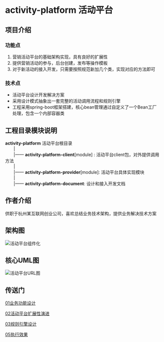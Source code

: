 # activity-platform 活动平台

## 项目介绍
### 功能点
1. 营销活动平台的基础架构实现，具有良好的扩展性
2. 提供营销活动的参与，后台创建，发布等操作模板
3. 对于新活动的接入开发，只需要按照规范新加几个类，实现对应的方法即可

### 技术点
- 活动平台设计开发解决方案
- 采用设计模式抽象出一套完整的活动调用流程和规则引擎
- 工程采用spring-boot框架搭建，核心bean管理通过自定义了一个Bean工厂处理，包含一个内部容器类



## 工程目录模块说明
**activity-platform** 活动平台根目录<br>
&nbsp;&nbsp;&nbsp;&nbsp;&nbsp;&nbsp;&nbsp;| <br>
&nbsp;&nbsp;&nbsp;&nbsp;&nbsp;&nbsp;&nbsp;|—— **activity-platform-client**[module] : 活动平台client包，对外提供调用方法<br>
&nbsp;&nbsp;&nbsp;&nbsp;&nbsp;&nbsp;&nbsp;| <br>
&nbsp;&nbsp;&nbsp;&nbsp;&nbsp;&nbsp;&nbsp;|—— **activity-platform-provider**[module]: 活动平台具体实现模块 <br>
&nbsp;&nbsp;&nbsp;&nbsp;&nbsp;&nbsp;&nbsp;| <br>
&nbsp;&nbsp;&nbsp;&nbsp;&nbsp;&nbsp;&nbsp;|—— **activity-platform-document**: 设计和接入开发文档 <br>


## 作者介绍
供职于杭州某互联网创业公司，喜欢总结业务技术架构，提供业务解决技术方案

## 架构图
![活动平台组件化](https://github.com/caisl/activity-platform/blob/master/activity-platform-document/src/main/document/image/%E6%B4%BB%E5%8A%A8%E5%B9%B3%E5%8F%B0%E7%BB%84%E4%BB%B6%E5%8C%96.png)

## 核心UML图
![活动平台URL图](https://github.com/caisl/activity-platform/blob/master/activity-platform-document/src/main/document/image/活动平台UML.png)

## 传送门
[01业务功能设计](https://github.com/caisl/activity-platform/blob/master/activity-platform-document/src/main/document/01%E4%B8%9A%E5%8A%A1%E5%8A%9F%E8%83%BD%E8%AE%BE%E8%AE%A1.md)

[02活动平台扩展性演进](https://github.com/caisl/activity-platform/blob/master/activity-platform-document/src/main/document/02活动平台扩展性演进.md)

[03规则引擎设计](https://github.com/caisl/activity-platform/blob/master/activity-platform-document/src/main/document/03规则引擎设计.md)

[05执行效果](https://github.com/caisl/activity-platform/blob/master/activity-platform-document/src/main/document/05执行效果.md)







